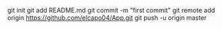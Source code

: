 git init
git add README.md
git commit -m "first commit"
git remote add origin https://github.com/elcapo04/App.git
git push -u origin master
